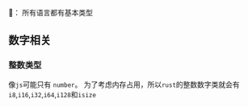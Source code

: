 
🤔： 所有语言都有基本类型

## 数字相关

### 整数类型

像`js`可能只有 `number`。 为了考虑内存占用，所以`rust`的整数数字类就会有`i8`,`i16`,`i32`,`i64`,`i128`和`isize`
